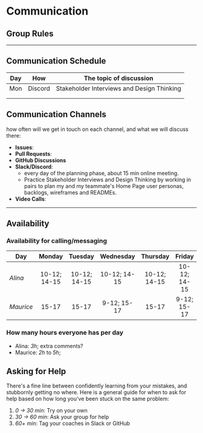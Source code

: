 # Communication

## Group Rules

<!-- any general rules you'd like to set for your group? -->

---

## Communication Schedule

| Day |   How   | The topic of discussion                    |
| --- | :-----: | ------------------------------------------ |
| Mon | Discord | Stakeholder Interviews and Design Thinking |
|     |         |                                            |
|     |         |                                            |

## Communication Channels

how often will we get in touch on each channel, and what we will discuss there:

- **Issues**:
- **Pull Requests**:
- **GitHub Discussions**
- **Slack/Discord**:
  - every day of the planning phase, about 15 min online meeting.
  - Practice Stakeholder Interviews and Design Thinking by working in pairs to
    plan my and my teammate's Home Page user personas, backlogs, wireframes and
    READMEs.
- **Video Calls**:

---

## Availability

### Availability for calling/messaging

| Day       |    Monday    |   Tuesday    |  Wednesday   |   Thursday   |    Friday    | Saturday | Sunday |
| --------- | :----------: | :----------: | :----------: | :----------: | :----------: | :------: | :----: |
| _Alina_   | 10-12; 14-15 | 10-12; 14-15 | 10-12; 14-15 | 10-12; 14-15 | 10-12; 14-15 |          |        |
| _Maurice_ |    15-17     |    15-17     | 9-12; 15-17  |    15-17     | 9-12; 15-17  |          |        |

### How many hours everyone has per day

- Alina: _3h_; extra comments?
- Maurice: _2h_ to _5h_;

## Asking for Help

There's a fine line between confidently learning from your mistakes, and
stubbornly getting no where. Here is a general guide for when to ask for help
based on how long you've been stuck on the same problem:

1. _0 -> 30 min_: Try on your own
2. _30 -> 60 min_: Ask your group for help
3. _60+ min_: Tag your coaches in Slack or GitHub

